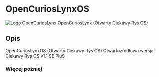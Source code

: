 # OpenCuriosLynxOS
![Logo](opencurioslynxos.jpeg) OpenCuriosLynx
OpenCuriosLynx (Otwarty Ciekawy Ryś OS)
## Opis
OpenCuriosLynxOS (Otwarty Ciekawy Ryś OS)
Otwartoźródłowa wersja Ciekawy Ryś OS v1.1 SE PluS
### Więcej później
